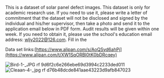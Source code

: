 This is a dataset of solar panel defect images. This dataset is only for academic research use. If you need to use it, please write a letter of commitment that the dataset will not be disclosed and signed by the individual and his/her supervisor, then take a photo and send it to the application email below in PDF form.
Audit results will be given within one week.
If you need to obtain it, please use the school's education email address: wljy2022@126.com.
Fill in the


Data set links:[https://www.alipan.com/s/AoQSvd6ahPj](https://www.alipan.com/t/XW1SqORBI0tK0bDRcqey)

![Bird-1-_JPG rf 9d6f2c6e266ebe69d3994c2233ded011](https://github.com/user-attachments/assets/b9f92d12-fa9e-4c53-940c-cd14886cc8d9)
![Cleaan-4-_jpg rf d76b48dcde841aae43223d9afb847023](https://github.com/user-attachments/assets/4f1c1775-2645-432c-ae7f-cb9028b633f6)

